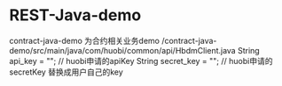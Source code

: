 # REST-Java-demo
contract-java-demo 为合约相关业务demo 
/contract-java-demo/src/main/java/com/huobi/common/api/HbdmClient.java 
    String api_key = ""; // huobi申请的apiKey
		String secret_key = ""; // huobi申请的secretKey
    替换成用户自己的key 
